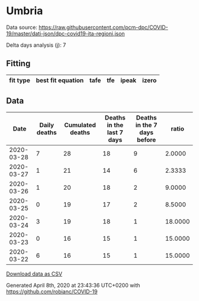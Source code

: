 # Umbria

Data source: https://raw.githubusercontent.com/pcm-dpc/COVID-19/master/dati-json/dpc-covid19-ita-regioni.json

Delta days analysis (j): 7

## Fitting 
|fit type|best fit equation|tafe|tfe|ipeak|izero|
|-------|-----|--------|------|---|---|

## Data
|Date|Daily deaths|Cumulated deaths|Deaths in the last 7 days|Deaths in the 7 days before|ratio|
|----|----------|-----------|-------|--------------------|-----|
|2020-03-28|7|28|18|9|2.0000|
|2020-03-27|1|21|14|6|2.3333|
|2020-03-26|1|20|18|2|9.0000|
|2020-03-25|0|19|17|2|8.5000|
|2020-03-24|3|19|18|1|18.0000|
|2020-03-23|0|16|15|1|15.0000|
|2020-03-22|6|16|15|1|15.0000|

[Download data as CSV](COVID-19_umbria_j7_2020-03-28.csv)

Generated April 8th, 2020 at 23:43:36 UTC+0200 with https://github.com/robianc/COVID-19
